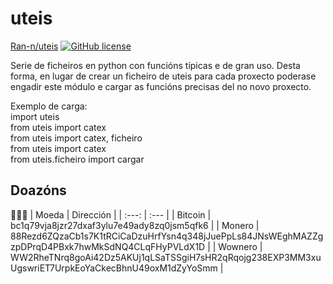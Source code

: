 # uteis
[Ran-n/uteis](https://github.com/Ran-n/uteis)
[![GitHub license](https://img.shields.io/github/license/Ran-n/uteis)](https://github.com/Ran-n/uteis/blob/master/LICENSE)

Serie de ficheiros en python con funcións típicas e de gran uso.
Desta forma, en lugar de crear un ficheiro de uteis para cada proxecto poderase engadir este módulo e cargar as funcións precisas del no novo proxecto.

Exemplo de carga:  
    import uteis  
    from uteis import catex  
    from uteis import catex, ficheiro  
    from uteis import catex  
    from uteis.ficheiro import cargar  

## Doazóns
🙇🙇‍♀
| Moeda     | Dirección                                                                                         |
| :---:     | :---                                                                                              |
| Bitcoin   | bc1q79vja8jzr27dxaf3ylu7e49ady8zq0jsm5qfk6                                                        |
| Monero    | 88Rezd6ZQzaCb1s7K1tRCiCaDzuHrfYsn4q348jJuePpLs84JNsWEghMAZZgzpDPrqD4PBxk7hwMkSdNQ4CLqFHyPVLdX1D   |
| Wownero   | WW2RheTNrq8goAi42Dz5AKUj1qLSaTSSgiH7sHR2qRqojg238EXP3MM3xuUgswriET7UrpkEoYaCkecBhnU49oxM1dZyYoSmm |
